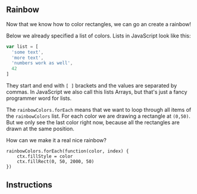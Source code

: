 ## Rainbow

Now that we know how to color rectangles, we can go an create a rainbow!

Below we already specified a list of colors. Lists in JavaScript look like this:
```js
var list = [
  'some text',
  'more text',
  'numbers work as well',
  42
]
```
They start and end with `[ ]` brackets and the values are separated by commas.
In JavaScript we also call this lists Arrays, but that's just a fancy programmer
word for lists.

The `rainbowColors.forEach` means that we want to loop through all items of the
`rainbowColors` list. For each color we are drawing a rectangle at `(0,50)`. But
we only see the last color right now, because all the rectangles are drawn at the
same position.

How can we make it a real nice rainbow?

```
rainbowColors.forEach(function(color, index) {
	ctx.fillStyle = color
	ctx.fillRect(0, 50, 2000, 50)
})
```


## Instructions

